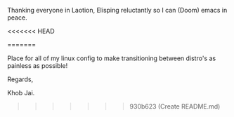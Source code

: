 Thanking everyone in Laotion, Elisping reluctantly so I can (Doom) emacs in peace.

<<<<<<< HEAD
<!---
KhobJai/KhobJai is a ✨ special ✨ repository because its `README.md` (this file) appears on your GitHub profile.
You can click the Preview link to take a look at your changes.
--->
=======

Place for all of my linux config to make transitioning between distro's as painless as possible!

Regards,

Khob Jai.
>>>>>>> 930b623 (Create README.md)
